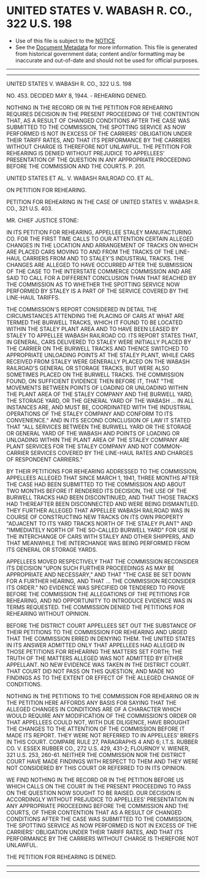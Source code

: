 ---
---

# UNITED STATES V. WABASH R. CO., 322 U.S. 198

* Use of this file is subject to the [NOTICE](https://github.com/publicdocs/notice/blob/master/NOTICE)
* See the [Document Metadata](../../../) for more information.
  This file is generated from historical government data; content and/or formatting may be inaccurate and out-of-date and should not be used for official purposes.

----------
----------

UNITED STATES V. WABASH R. CO., 322 U.S. 198

NO. 453.  DECIDED MAY 8, 1944.  - REHEARING DENIED.

NOTHING IN THE RECORD OR IN THE PETITION FOR REHEARING REQUIRES DECISION IN THE PRESENT PROCEEDING OF THE CONTENTION THAT, AS A RESULT OF CHANGED CONDITIONS AFTER THE CASE WAS SUBMITTED TO THE COMMISSION, THE SPOTTING SERVICE AS NOW PERFORMED IS NOT IN EXCESS OF THE CARRIERS' OBLIGATION UNDER THEIR TARIFF RATES, AND THAT ITS PERFORMANCE BY THE CARRIERS WITHOUT CHARGE IS THEREFORE NOT UNLAWFUL.  THE PETITION FOR REHEARING IS DENIED WITHOUT PREJUDICE TO APPELLEES' PRESENTATION OF THE QUESTION IN ANY APPROPRIATE PROCEEDING BEFORE THE COMMISSION AND THE COURTS.  P. 201.

UNITED STATES ET AL. V. WABASH RAILROAD CO. ET AL.

ON PETITION FOR REHEARING.

PETITION FOR REHEARING IN THE CASE OF UNITED STATES V. WABASH R. CO., 321 U.S. 403.

MR. CHIEF JUSTICE STONE:

IN ITS PETITION FOR REHEARING, APPELLEE STALEY MANUFACTURING CO. FOR THE FIRST TIME CALLS TO OUR ATTENTION CERTAIN ALLEGED CHANGES IN THE LOCATION AND ARRANGEMENT OF TRACKS ON WHICH ARE PLACED CARS MOVING TO AND FROM THE TRACKS OF THE LINE-HAUL CARRIERS FROM AND TO STALEY'S INDUSTRIAL TRACKS.  THE CHANGES ARE ALLEGED TO HAVE OCCURRED AFTER THE SUBMISSION OF THE CASE TO THE INTERSTATE COMMERCE COMMISSION AND ARE SAID TO CALL FOR A DIFFERENT CONCLUSION THAN THAT REACHED BY THE COMMISSION AS TO WHETHER THE SPOTTING SERVICE NOW PERFORMED BY STALEY IS A PART OF THE SERVICE COVERED BY THE LINE-HAUL TARIFFS.

THE COMMISSION'S REPORT CONSIDERED IN DETAIL THE CIRCUMSTANCES ATTENDING THE PLACING OF CARS AT WHAT ARE TERMED THE BURWELL TRACKS, WHICH IT FOUND TO BE LOCATED WITHIN THE STALEY PLANT AREA AND TO HAVE BEEN LEASED BY STALEY TO APPELLEE WABASH RAILROAD CO. ITS REPORT STATES THAT, IN GENERAL, CARS DELIVERED TO STALEY WERE INITIALLY PLACED BY THE CARRIER ON THE BURWELL TRACKS AND THENCE SWITCHED TO APPROPRIATE UNLOADING POINTS AT THE STALEY PLANT, WHILE CARS RECEIVED FROM STALEY WERE GENERALLY PLACED ON THE WABASH RAILROAD'S GENERAL OR STORAGE TRACKS, BUT WERE ALSO SOMETIMES PLACED ON THE BURWELL TRACKS.  THE COMMISSION FOUND, ON SUFFICIENT EVIDENCE THEN BEFORE IT, THAT "THE MOVEMENTS BETWEEN POINTS OF LOADING OR UNLOADING WITHIN THE PLANT AREA OF THE STALEY COMPANY AND THE BURWELL YARD, THE STORAGE YARD, OR THE GENERAL YARD OF THE WABASH  ...  IN ALL INSTANCES ARE, AND MUST BE, COORDINATED WITH THE INDUSTRIAL OPERATIONS OF THE STALEY COMPANY AND CONFORM TO ITS CONVENIENCE."  AND IN ITS SECOND CONCLUSION OF LAW IT STATED THAT "ALL SERVICES BETWEEN THE BURWELL YARD OR THE STORAGE OR GENERAL YARD OF THE WABASH AND POINTS OF LOADING OR UNLOADING WITHIN THE PLANT AREA OF THE STALEY COMPANY ARE PLANT SERVICES FOR THE STALEY COMPANY AND NOT COMMON-CARRIER SERVICES COVERED BY THE LINE-HAUL RATES AND CHARGES OF RESPONDENT CARRIERS."

BY THEIR PETITIONS FOR REHEARING ADDRESSED TO THE COMMISSION, APPELLEES ALLEGED THAT SINCE MARCH 1, 1941, THREE MONTHS AFTER THE CASE HAD BEEN SUBMITTED TO THE COMMISSION AND ABOUT TWO MONTHS BEFORE IT RENDERED ITS DECISION, THE USE OF THE BURWELL TRACKS HAD BEEN DISCONTINUED, AND THAT THOSE TRACKS HAD THEREAFTER BEEN DISCONNECTED AND WERE BEING DISMANTLED.  THEY FURTHER ALLEGED THAT APPELLEE WABASH RAILROAD WAS IN COURSE OF CONSTRUCTING NEW TRACKS ON ITS OWN PROPERTY "ADJACENT TO ITS YARD TRACKS NORTH OF THE STALEY PLANT" AND "IMMEDIATELY NORTH OF THE SO-CALLED BURWELL YARD" FOR USE IN THE INTERCHANGE OF CARS WITH STALEY AND OTHER SHIPPERS, AND THAT MEANWHILE THE INTERCHANGE WAS BEING PERFORMED FROM ITS GENERAL OR STORAGE YARDS.

APPELLEES MOVED RESPECTIVELY THAT THE COMMISSION RECONSIDER ITS DECISION "UPON SUCH FURTHER PROCEEDINGS AS MAY BE APPROPRIATE AND NECESSARY," AND THAT "THE CASE BE SET DOWN FOR A FURTHER HEARING, AND THAT  ... THE COMMISSION RECONSIDER ITS ORDER."  NO EVIDENCE WAS SPECIFIED OR TENDERED TO PROVE BEFORE THE COMMISSION THE ALLEGATIONS OF THE PETITIONS FOR REHEARING, AND NO OPPORTUNITY TO INTRODUCE EVIDENCE WAS IN TERMS REQUESTED.  THE COMMISSION DENIED THE PETITIONS FOR REHEARING WITHOUT OPINION.

BEFORE THE DISTRICT COURT APPELLEES SET OUT THE SUBSTANCE OF THEIR PETITIONS TO THE COMMISSION FOR REHEARING AND URGED THAT THE COMMISSION ERRED IN DENYING THEM.  THE UNITED STATES IN ITS ANSWER ADMITTED ONLY THAT APPELLEES HAD ALLEGED IN THOSE PETITIONS FOR REHEARING THE MATTERS SET FORTH; THE TRUTH OF THE MATTERS ALLEGED WAS NOT ADMITTED BY EITHER APPELLANT.  NO NEW EVIDENCE WAS TAKEN IN THE DISTRICT COURT.  THAT COURT DID NOT PASS ON THIS QUESTION, AND MADE NO FINDINGS AS TO THE EXTENT OR EFFECT OF THE ALLEGED CHANGE OF CONDITIONS.

NOTHING IN THE PETITIONS TO THE COMMISSION FOR REHEARING OR IN THE PETITION HERE AFFORDS ANY BASIS FOR SAYING THAT THE ALLEGED CHANGES IN CONDITIONS ARE OF A CHARACTER WHICH WOULD REQUIRE ANY MODIFICATION OF THE COMMISSION'S ORDER OR THAT APPELLEES COULD NOT, WITH DUE DILIGENCE, HAVE BROUGHT THE CHANGES TO THE ATTENTION OF THE COMMISSION BEFORE IT MADE ITS REPORT.  THEY WERE NOT REFERRED TO IN APPELLEES' BRIEFS IN THIS COURT.  COMPARE RULE 27, PARAGRAPHS 4 AND 6; I.T.S. RUBBER CO. V. ESSEX RUBBER CO., 272 U.S. 429, 431-2; FLOURNOY V. WIENER, 321 U.S. 253, 260-61.  NEITHER THE COMMISSION NOR THE DISTRICT COURT HAVE MADE FINDINGS WITH RESPECT TO THEM AND THEY WERE NOT CONSIDERED BY THIS COURT OR REFERRED TO IN ITS OPINION.

WE FIND NOTHING IN THE RECORD OR IN THE PETITION BEFORE US WHICH CALLS ON THE COURT IN THE PRESENT PROCEEDING TO PASS ON THE QUESTION NOW SOUGHT TO BE RAISED.  OUR DECISION IS ACCORDINGLY WITHOUT PREJUDICE TO APPELLEES' PRESENTATION IN ANY APPROPRIATE PROCEEDING BEFORE THE COMMISSION AND THE COURTS, OF THEIR CONTENTION THAT AS A RESULT OF CHANGED CONDITIONS AFTER THE CASE WAS SUBMITTED TO THE COMMISSION, THE SPOTTING SERVICE AS NOW PERFORMED IS NOT IN EXCESS OF THE CARRIERS' OBLIGATION UNDER THEIR TARIFF RATES, AND THAT ITS PERFORMANCE BY THE CARRIERS WITHOUT CHARGE IS THEREFORE NOT UNLAWFUL.

THE PETITION FOR REHEARING IS DENIED.


----------
----------

